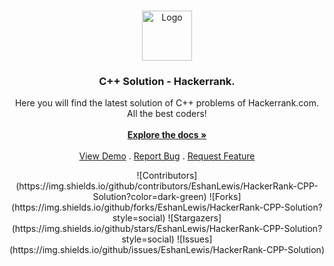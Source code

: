 <br/>
<p align="center">
  <a href="https://github.com/EshanLewis/HackerRank-CPP-Solution">
    <img src="https://upload.wikimedia.org/wikipedia/commons/1/18/ISO_C%2B%2B_Logo.svg" alt="Logo" width="80" height="80">
  </a>

  <h3 align="center">C++ Solution - Hackerrank.</h3>

  <p align="center">
    Here you will find the latest solution of C++ problems of Hackerrank.com. All the best coders!
    <br/>
    <br/>
    <a href="https://github.com/EshanLewis/HackerRank-CPP-Solution"><strong>Explore the docs »</strong></a>
    <br/>
    <br/>
    <a href="https://github.com/EshanLewis/HackerRank-CPP-Solution">View Demo</a>
    .
    <a href="https://github.com/EshanLewis/HackerRank-CPP-Solution/issues">Report Bug</a>
    .
    <a href="https://github.com/EshanLewis/HackerRank-CPP-Solution/issues">Request Feature</a>
  </p>
</p>
<p align = center>
![Contributors](https://img.shields.io/github/contributors/EshanLewis/HackerRank-CPP-Solution?color=dark-green) ![Forks](https://img.shields.io/github/forks/EshanLewis/HackerRank-CPP-Solution?style=social) ![Stargazers](https://img.shields.io/github/stars/EshanLewis/HackerRank-CPP-Solution?style=social) ![Issues](https://img.shields.io/github/issues/EshanLewis/HackerRank-CPP-Solution) 
</p>
